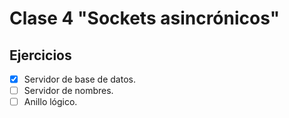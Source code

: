 # Clase 4 "Sockets asincrónicos"

## Ejercicios
- [x] Servidor de base de datos.
- [ ] Servidor de nombres.
- [ ] Anillo lógico.
